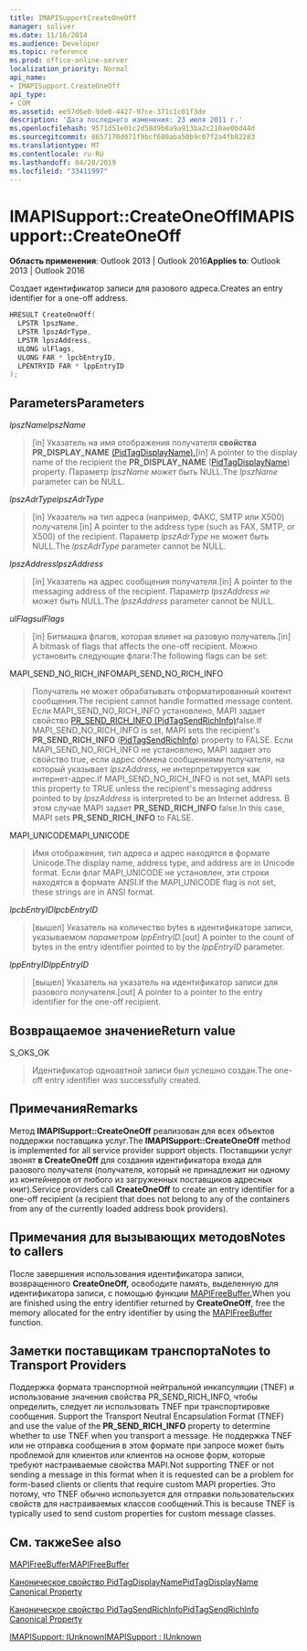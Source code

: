 ```yaml
---
title: IMAPISupportCreateOneOff
manager: soliver
ms.date: 11/16/2014
ms.audience: Developer
ms.topic: reference
ms.prod: office-online-server
localization_priority: Normal
api_name:
- IMAPISupport.CreateOneOff
api_type:
- COM
ms.assetid: ee57d6e0-9de0-4427-97ce-371c1c01f3de
description: 'Дата последнего изменения: 23 июля 2011 г.'
ms.openlocfilehash: 9571d51e01c2d58d9b8a9a913ba2c210ae0bd44d
ms.sourcegitcommit: 8657170d071f9bcf680aba50b9c07f2a4fb82283
ms.translationtype: MT
ms.contentlocale: ru-RU
ms.lasthandoff: 04/28/2019
ms.locfileid: "33411997"
---
```

# <a name="imapisupportcreateoneoff"></a><span data-ttu-id="de467-103">IMAPISupport::CreateOneOff</span><span class="sxs-lookup"><span data-stu-id="de467-103">IMAPISupport::CreateOneOff</span></span>

  
  
<span data-ttu-id="de467-104">**Область применения**: Outlook 2013 | Outlook 2016</span><span class="sxs-lookup"><span data-stu-id="de467-104">**Applies to**: Outlook 2013 | Outlook 2016</span></span> 
  
<span data-ttu-id="de467-105">Создает идентификатор записи для разового адреса.</span><span class="sxs-lookup"><span data-stu-id="de467-105">Creates an entry identifier for a one-off address.</span></span>
  
```cpp
HRESULT CreateOneOff(
  LPSTR lpszName,
  LPSTR lpszAdrType,
  LPSTR lpszAddress,
  ULONG ulFlags,
  ULONG FAR * lpcbEntryID,
  LPENTRYID FAR * lppEntryID
);
```

## <a name="parameters"></a><span data-ttu-id="de467-106">Parameters</span><span class="sxs-lookup"><span data-stu-id="de467-106">Parameters</span></span>

 <span data-ttu-id="de467-107">_lpszName_</span><span class="sxs-lookup"><span data-stu-id="de467-107">_lpszName_</span></span>
  
> <span data-ttu-id="de467-108">[in] Указатель на имя отображения получателя **свойства PR_DISPLAY_NAME** [(PidTagDisplayName).](pidtagdisplayname-canonical-property.md)</span><span class="sxs-lookup"><span data-stu-id="de467-108">[in] A pointer to the display name of the recipient the **PR_DISPLAY_NAME** ([PidTagDisplayName](pidtagdisplayname-canonical-property.md)) property.</span></span> <span data-ttu-id="de467-109">Параметр  _lpszName может_ быть NULL.</span><span class="sxs-lookup"><span data-stu-id="de467-109">The  _lpszName_ parameter can be NULL.</span></span> 
    
 <span data-ttu-id="de467-110">_lpszAdrType_</span><span class="sxs-lookup"><span data-stu-id="de467-110">_lpszAdrType_</span></span>
  
> <span data-ttu-id="de467-111">[in] Указатель на тип адреса (например, ФАКС, SMTP или X500) получателя.</span><span class="sxs-lookup"><span data-stu-id="de467-111">[in] A pointer to the address type (such as FAX, SMTP, or X500) of the recipient.</span></span> <span data-ttu-id="de467-112">Параметр  _lpszAdrType_ не может быть NULL.</span><span class="sxs-lookup"><span data-stu-id="de467-112">The  _lpszAdrType_ parameter cannot be NULL.</span></span> 
    
 <span data-ttu-id="de467-113">_lpszAddress_</span><span class="sxs-lookup"><span data-stu-id="de467-113">_lpszAddress_</span></span>
  
> <span data-ttu-id="de467-114">[in] Указатель на адрес сообщения получателя.</span><span class="sxs-lookup"><span data-stu-id="de467-114">[in] A pointer to the messaging address of the recipient.</span></span> <span data-ttu-id="de467-115">Параметр  _lpszAddress не_ может быть NULL.</span><span class="sxs-lookup"><span data-stu-id="de467-115">The  _lpszAddress_ parameter cannot be NULL.</span></span> 
    
 <span data-ttu-id="de467-116">_ulFlags_</span><span class="sxs-lookup"><span data-stu-id="de467-116">_ulFlags_</span></span>
  
> <span data-ttu-id="de467-117">[in] Битмашка флагов, которая влияет на разовую получатель.</span><span class="sxs-lookup"><span data-stu-id="de467-117">[in] A bitmask of flags that affects the one-off recipient.</span></span> <span data-ttu-id="de467-118">Можно установить следующие флаги:</span><span class="sxs-lookup"><span data-stu-id="de467-118">The following flags can be set:</span></span>
    
<span data-ttu-id="de467-119">MAPI_SEND_NO_RICH_INFO</span><span class="sxs-lookup"><span data-stu-id="de467-119">MAPI_SEND_NO_RICH_INFO</span></span> 
  
> <span data-ttu-id="de467-120">Получатель не может обрабатывать отформатированный контент сообщения.</span><span class="sxs-lookup"><span data-stu-id="de467-120">The recipient cannot handle formatted message content.</span></span> <span data-ttu-id="de467-121">Если MAPI_SEND_NO_RICH_INFO установлено, MAPI задает свойство  [PR_SEND_RICH_INFO (PidTagSendRichInfo)](pidtagsendrichinfo-canonical-property.md)false.</span><span class="sxs-lookup"><span data-stu-id="de467-121">If MAPI_SEND_NO_RICH_INFO is set, MAPI sets the recipient's **PR_SEND_RICH_INFO** ([PidTagSendRichInfo](pidtagsendrichinfo-canonical-property.md)) property to FALSE.</span></span> <span data-ttu-id="de467-122">Если MAPI_SEND_NO_RICH_INFO не установлено, MAPI задает это свойство true, если адрес обмена сообщениями получателя, на который указывает  _lpszAddress,_ не интерпретируется как интернет-адрес.</span><span class="sxs-lookup"><span data-stu-id="de467-122">If MAPI_SEND_NO_RICH_INFO is not set, MAPI sets this property to TRUE unless the recipient's messaging address pointed to by  _lpszAddress_ is interpreted to be an Internet address.</span></span> <span data-ttu-id="de467-123">В этом случае MAPI задает **PR_SEND_RICH_INFO** false.</span><span class="sxs-lookup"><span data-stu-id="de467-123">In this case, MAPI sets **PR_SEND_RICH_INFO** to FALSE.</span></span> 
    
<span data-ttu-id="de467-124">MAPI_UNICODE</span><span class="sxs-lookup"><span data-stu-id="de467-124">MAPI_UNICODE</span></span> 
  
> <span data-ttu-id="de467-125">Имя отображения, тип адреса и адрес находятся в формате Unicode.</span><span class="sxs-lookup"><span data-stu-id="de467-125">The display name, address type, and address are in Unicode format.</span></span> <span data-ttu-id="de467-126">Если флаг MAPI_UNICODE не установлен, эти строки находятся в формате ANSI.</span><span class="sxs-lookup"><span data-stu-id="de467-126">If the MAPI_UNICODE flag is not set, these strings are in ANSI format.</span></span>
    
 <span data-ttu-id="de467-127">_lpcbEntryID_</span><span class="sxs-lookup"><span data-stu-id="de467-127">_lpcbEntryID_</span></span>
  
> <span data-ttu-id="de467-128">[вышел] Указатель на количество bytes в идентификаторе записи, указываемом _параметром lppEntryID._</span><span class="sxs-lookup"><span data-stu-id="de467-128">[out] A pointer to the count of bytes in the entry identifier pointed to by the  _lppEntryID_ parameter.</span></span> 
    
 <span data-ttu-id="de467-129">_lppEntryID_</span><span class="sxs-lookup"><span data-stu-id="de467-129">_lppEntryID_</span></span>
  
> <span data-ttu-id="de467-130">[вышел] Указатель на указатель на идентификатор записи для разового получателя.</span><span class="sxs-lookup"><span data-stu-id="de467-130">[out] A pointer to a pointer to the entry identifier for the one-off recipient.</span></span>
    
## <a name="return-value"></a><span data-ttu-id="de467-131">Возвращаемое значение</span><span class="sxs-lookup"><span data-stu-id="de467-131">Return value</span></span>

<span data-ttu-id="de467-132">S_OK</span><span class="sxs-lookup"><span data-stu-id="de467-132">S_OK</span></span> 
  
> <span data-ttu-id="de467-133">Идентификатор одноавтной записи был успешно создан.</span><span class="sxs-lookup"><span data-stu-id="de467-133">The one-off entry identifier was successfully created.</span></span>
    
## <a name="remarks"></a><span data-ttu-id="de467-134">Примечания</span><span class="sxs-lookup"><span data-stu-id="de467-134">Remarks</span></span>

<span data-ttu-id="de467-135">Метод **IMAPISupport::CreateOneOff** реализован для всех объектов поддержки поставщика услуг.</span><span class="sxs-lookup"><span data-stu-id="de467-135">The **IMAPISupport::CreateOneOff** method is implemented for all service provider support objects.</span></span> <span data-ttu-id="de467-136">Поставщики услуг звонят **в CreateOneOff** для создания идентификатора входа для разового получателя (получателя, который не принадлежит ни одному из контейнеров от любого из загруженных поставщиков адресных книг).</span><span class="sxs-lookup"><span data-stu-id="de467-136">Service providers call **CreateOneOff** to create an entry identifier for a one-off recipient (a recipient that does not belong to any of the containers from any of the currently loaded address book providers).</span></span> 
  
## <a name="notes-to-callers"></a><span data-ttu-id="de467-137">Примечания для вызывающих методов</span><span class="sxs-lookup"><span data-stu-id="de467-137">Notes to callers</span></span>

<span data-ttu-id="de467-138">После завершения использования идентификатора записи, возвращенного **CreateOneOff,** освободите память, выделенную для идентификатора записи, с помощью функции [MAPIFreeBuffer.](mapifreebuffer.md)</span><span class="sxs-lookup"><span data-stu-id="de467-138">When you are finished using the entry identifier returned by **CreateOneOff**, free the memory allocated for the entry identifier by using the [MAPIFreeBuffer](mapifreebuffer.md) function.</span></span> 
  
## <a name="notes-to-transport-providers"></a><span data-ttu-id="de467-139">Заметки поставщикам транспорта</span><span class="sxs-lookup"><span data-stu-id="de467-139">Notes to Transport Providers</span></span>

<span data-ttu-id="de467-140">Поддержка формата транспортной нейтральной инкапсуляции (TNEF) и использование значения свойства PR_SEND_RICH_INFO, чтобы определить, следует ли использовать TNEF при транспортировке сообщения. </span><span class="sxs-lookup"><span data-stu-id="de467-140">Support the Transport Neutral Encapsulation Format (TNEF) and use the value of the **PR_SEND_RICH_INFO** property to determine whether to use TNEF when you transport a message.</span></span> <span data-ttu-id="de467-141">Не поддержка TNEF или не отправка сообщения в этом формате при запросе может быть проблемой для клиентов или клиентов на основе форм, которые требуют настраиваемые свойства MAPI.</span><span class="sxs-lookup"><span data-stu-id="de467-141">Not supporting TNEF or not sending a message in this format when it is requested can be a problem for form-based clients or clients that require custom MAPI properties.</span></span> <span data-ttu-id="de467-142">Это потому, что TNEF обычно используется для отправки пользовательских свойств для настраиваемых классов сообщений.</span><span class="sxs-lookup"><span data-stu-id="de467-142">This is because TNEF is typically used to send custom properties for custom message classes.</span></span> 
  
## <a name="see-also"></a><span data-ttu-id="de467-143">См. также</span><span class="sxs-lookup"><span data-stu-id="de467-143">See also</span></span>



[<span data-ttu-id="de467-144">MAPIFreeBuffer</span><span class="sxs-lookup"><span data-stu-id="de467-144">MAPIFreeBuffer</span></span>](mapifreebuffer.md)
  
[<span data-ttu-id="de467-145">Каноническое свойство PidTagDisplayName</span><span class="sxs-lookup"><span data-stu-id="de467-145">PidTagDisplayName Canonical Property</span></span>](pidtagdisplayname-canonical-property.md)
  
[<span data-ttu-id="de467-146">Каноническое свойство PidTagSendRichInfo</span><span class="sxs-lookup"><span data-stu-id="de467-146">PidTagSendRichInfo Canonical Property</span></span>](pidtagsendrichinfo-canonical-property.md)
  
[<span data-ttu-id="de467-147">IMAPISupport: IUnknown</span><span class="sxs-lookup"><span data-stu-id="de467-147">IMAPISupport : IUnknown</span></span>](imapisupportiunknown.md)

